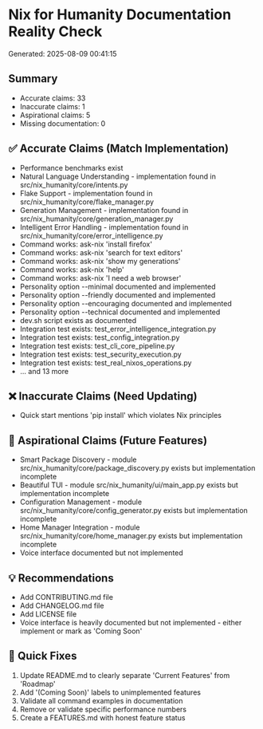 # Nix for Humanity Documentation Reality Check

Generated: 2025-08-09 00:41:15

## Summary
- Accurate claims: 33
- Inaccurate claims: 1
- Aspirational claims: 5
- Missing documentation: 0

## ✅ Accurate Claims (Match Implementation)
- Performance benchmarks exist
- Natural Language Understanding - implementation found in src/nix_humanity/core/intents.py
- Flake Support - implementation found in src/nix_humanity/core/flake_manager.py
- Generation Management - implementation found in src/nix_humanity/core/generation_manager.py
- Intelligent Error Handling - implementation found in src/nix_humanity/core/error_intelligence.py
- Command works: ask-nix 'install firefox'
- Command works: ask-nix 'search for text editors'
- Command works: ask-nix 'show my generations'
- Command works: ask-nix 'help'
- Command works: ask-nix 'I need a web browser'
- Personality option --minimal documented and implemented
- Personality option --friendly documented and implemented
- Personality option --encouraging documented and implemented
- Personality option --technical documented and implemented
- dev.sh script exists as documented
- Integration test exists: test_error_intelligence_integration.py
- Integration test exists: test_config_integration.py
- Integration test exists: test_cli_core_pipeline.py
- Integration test exists: test_security_execution.py
- Integration test exists: test_real_nixos_operations.py
- ... and 13 more

## ❌ Inaccurate Claims (Need Updating)
- Quick start mentions 'pip install' which violates Nix principles

## 🔮 Aspirational Claims (Future Features)
- Smart Package Discovery - module src/nix_humanity/core/package_discovery.py exists but implementation incomplete
- Beautiful TUI - module src/nix_humanity/ui/main_app.py exists but implementation incomplete
- Configuration Management - module src/nix_humanity/core/config_generator.py exists but implementation incomplete
- Home Manager Integration - module src/nix_humanity/core/home_manager.py exists but implementation incomplete
- Voice interface documented but not implemented

## 💡 Recommendations
- Add CONTRIBUTING.md file
- Add CHANGELOG.md file
- Add LICENSE file
- Voice interface is heavily documented but not implemented - either implement or mark as 'Coming Soon'

## 🔧 Quick Fixes
1. Update README.md to clearly separate 'Current Features' from 'Roadmap'
2. Add '(Coming Soon)' labels to unimplemented features
3. Validate all command examples in documentation
4. Remove or validate specific performance numbers
5. Create a FEATURES.md with honest feature status
